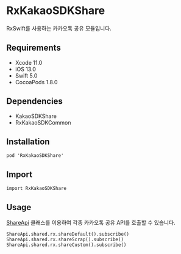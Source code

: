 # RxKakaoSDKShare

RxSwift를 사용하는 카카오톡 공유 모듈입니다.

## Requirements
- Xcode 11.0
- iOS 13.0
- Swift 5.0
- CocoaPods 1.8.0

## Dependencies
- KakaoSDKShare
- RxKakaoSDKCommon

## Installation
```
pod 'RxKakaoSDKShare'
```

## Import
```
import RxKakaoSDKShare
```

## Usage
[ShareApi](Extensions/Reactive.html) 클래스를 이용하여 각종 카카오톡 공유 API를 호출할 수 있습니다.
```
ShareApi.shared.rx.shareDefault().subscribe()
ShareApi.shared.rx.shareScrap().subscribe()
ShareApi.shared.rx.shareCustom().subscribe()
```
